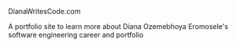 DianaWritesCode.com

A portfolio site to learn more about Diana Ozemebhoya Eromosele's software engineering career and portfolio